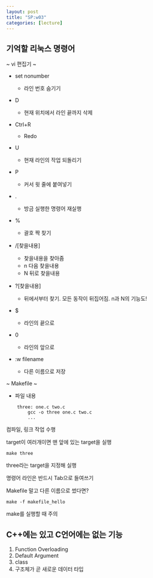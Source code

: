 ```yaml
---
layout: post
title: "SP:w03"
categories: [lecture]
---
```


## 기억할 리눅스 명령어

~ vi 편집기 ~

- set nonumber
    - 라인 번호 숨기기

- D
    - 현재 위치에서 라인 끝까지 삭제

- Ctrl+R
    - Redo

- U
    - 현재 라인의 작업 되돌리기

- P
    - 커서 윗 줄에 붙여넣기

- .
    - 방금 실행한 명령어 재실행

- %
    - 괄호 짝 찾기

- /\[찾을내용\]
    - 찾을내용을 찾아줌
    - n 다음 찾을내용
    - N 뒤로 찾을내용

- ?\[찾을내용\]
    - 뒤에서부터 찾기. 모든 동작이 뒤집어짐. n과 N의 기능도!

- $
    - 라인의 끝으로

- 0
    - 라인의 앞으로

- :w filename
    - 다른 이름으로 저장

~ Makefile ~

- 파일 내용
```
    three: one.c two.c
        gcc -o three one.c two.c
        ...
```
컴파일, 링크 작업 수행

target이 여러개이면 맨 앞에 있는 target을 실행

    make three

three라는 target을 지정해 실행

명령어 라인은 반드시 Tab으로 들여쓰기

Makefile 말고 다른 이름으로 썼다면?

    make -f makefile_hello

make를 실행할 때 주의

## C++에는 있고 C언어에는 없는 기능

1. Function Overloading
2. Default Argument
3. class
4. 구조체가 곧 새로운 데이터 타입